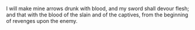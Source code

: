 I will make mine arrows drunk with blood, and my sword shall devour flesh; and that with the blood of the slain and of the captives, from the beginning of revenges upon the enemy.
